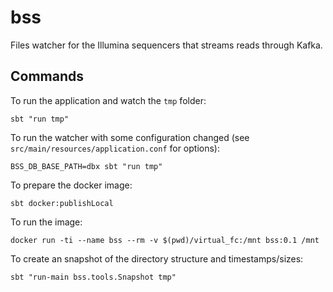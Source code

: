 # bss

Files watcher for the Illumina sequencers that streams reads through Kafka.

## Commands

To run the application and watch the `tmp` folder:
```
sbt "run tmp"
```

To run the watcher with some configuration changed (see `src/main/resources/application.conf` for options):
```
BSS_DB_BASE_PATH=dbx sbt "run tmp"
```

To prepare the docker image:
```
sbt docker:publishLocal
```

To run the image:
```
docker run -ti --name bss --rm -v $(pwd)/virtual_fc:/mnt bss:0.1 /mnt
```

To create an snapshot of the directory structure and timestamps/sizes:
```
sbt "run-main bss.tools.Snapshot tmp"
```
